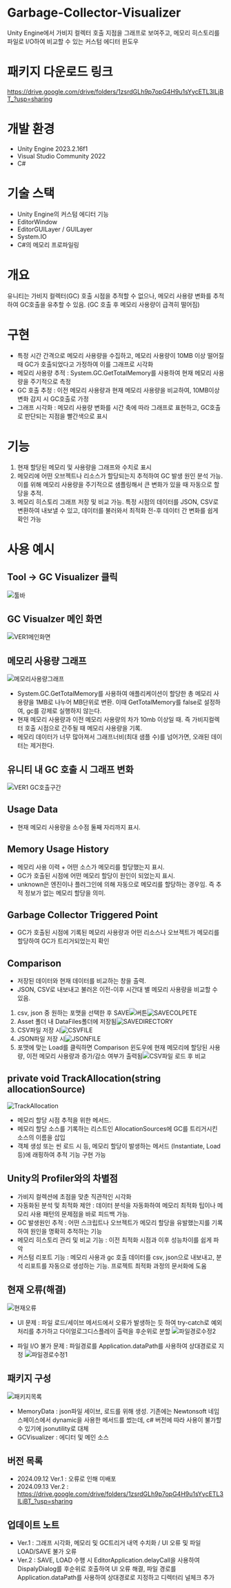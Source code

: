 # Garbage-Collector-Visualizer
Unity Engine에서 가비지 컬렉터 호출 지점을 그래프로 보여주고, 메모리 히스토리를 파일로 I/O하여 비교할 수 있는 커스텀 에디터 윈도우

# 패키지 다운로드 링크
  https://drive.google.com/drive/folders/1zsrdGLh9p7opG4H9u1sYycETL3ILjBT_?usp=sharing

# 개발 환경
- Unity Engine 2023.2.16f1
- Visual Studio Community 2022
- C#

# 기술 스택
- Unity Engine의 커스텀 에디터 기능
- EditorWindow
- EditorGUILayer / GUILayer
- System.IO
- C#의 메모리 프로파일링

# 개요
유니티는 가비지 컬렉터(GC) 호출 시점을 추적할 수 없으나, 메모리 사용량 변화를 추적하여 GC호출을 유추할 수 있음. (GC 호출 후 메모리 사용량이 급격히 떨어짐)

# 구현
- 특정 시간 간격으로 메모리 사용량을 수집하고, 메모리 사용량이 10MB 이상 떨어질 때 GC가 호출되었다고 가정하여 이를 그래프로 시각화
- 메모리 사용량 추적 : System.GC.GetTotalMemory를 사용하여 현재 메모리 사용량을 주기적으로 측정
- GC 호출 추정 : 이전 메모리 사용량과 현재 메모리 사용량을 비교하여, 10MB이상 변화 감지 시 GC호출로 가정
- 그래프 시각화 : 메모리 사용량 변화를 시간 축에 따라 그래프로 표현하고, GC호출로 판단되는 지점을 빨간색으로 표시

# 기능
1. 현재 할당된 메모리 및 사용량을 그래프와 수치로 표시
2. 메모리에 어떤 오브젝트나 리소스가 할당되는지 추적하여 GC 발생 원인 분석 가능. 이를 위해 메모리 사용량을 주기적으로 샘플링해서 큰 변화가 있을 때 자동으로 할당을 추적.
3. 메모리 히스토리 그래프 저장 및 비교 가능. 특정 시점의 데이터를 JSON, CSV로 변환하여 내보낼 수 있고, 데이터를 불러와서 최적화 전-후 데이터 간 변화를 쉽게 확인 가능

# 사용 예시
  ## Tool -> GC Visualizer 클릭
  ![툴바](https://github.com/user-attachments/assets/dfa8db6b-63da-4218-8478-8e0844d26f20)
  ## GC Visualzer 메인 화면
  ![VER1메인화면](https://github.com/user-attachments/assets/d320cec8-d2ef-47a2-afc6-d46a2635f7a2)
  
  ## 메모리 사용량 그래프
  ![메모리사용량그래프](https://github.com/user-attachments/assets/0f353cc3-917c-471c-94ba-0560fd9bb89f)
  - System.GC.GetTotalMemory를 사용하여 애플리케이션이 할당한 총 메모리 사용량을  1MB로 나누어 MB단위로 변환. 이때 GetTotalMemory를 false로 설정하여, gc를 강제로 실행하지 않는다.
  - 현재 메모리 사용량과 이전 메모리 사용량의 차가 10mb 이상일 때. 즉 가비지컬렉터 호출 시점으로 간주될 때 메모리 사용량을 기록.
  - 메모리 데이터가 너무 많아져서 그래프너비(최대 샘플 수)를 넘어가면, 오래된 데이터는 제거한다.

  ## 유니티 내 GC 호출 시 그래프 변화
  ![VER1 GC호출구간](https://github.com/user-attachments/assets/0883b61b-36b2-493a-a4bc-4b115b13192c)
  
  ## Usage Data
  - 현재 메모리 사용량을 소수점 둘째 자리까지 표시.

  ## Memory Usage History
  - 메모리 사용 이력 + 어떤 소스가 메모리를 할당했는지 표시.
  - GC가 호출된 시점에 어떤 메모리 할당이 원인이 되었는지 표시.
  - unknown은 엔진이나 플러그인에 의해 자동으로 메모리를 할당하는 경우임. 즉 추적 정보가 없는 메모리 할당을 의미.

  ## Garbage Collector Triggered Point
  - GC가 호출된 시점에 기록된 메모리 사용량과 어떤 리소스나 오브젝트가 메모리를 할당하여 GC가 트리거되었는지 확인

  ## Comparison
  - 저장된 데이터와 현재 데이터를 비교하는 창을 출력.
  - JSON, CSV로 내보내고 불러온 이전-이후 시간대 별 메모리 사용량을 비교할 수 있음.
  1. csv, json 중 원하는 포맷을 선택한 후 SAVE![버튼](https://github.com/user-attachments/assets/cb20e7f2-9502-4b3f-84f3-5b250872c50d)![SAVECOLPETE](https://github.com/user-attachments/assets/e8f1a3c5-b834-406b-90ec-934a97432cd4)
  2. Asset 폴더 내 DataFiles폴더에 저장됨![SAVEDIRECTORY](https://github.com/user-attachments/assets/11eed4b0-8f47-412e-8bf5-8c2c08493b57)
  3. CSV파일 저장 시![CSVFILE](https://github.com/user-attachments/assets/fb3ffca0-b499-416d-990e-61b90cf736b0)
  4. JSON파일 저장 시![JSONFILE](https://github.com/user-attachments/assets/964cfa89-8d49-4f0c-bc26-c8004ba39705)
  5. 포맷에 맞는 Load를 클릭하면 Comparison 윈도우에 현재 메모리에 할당된 사용량, 이전 메모리 사용량과 증가/감소 여부가 출력됨![CSV파일 로드 후 비교](https://github.com/user-attachments/assets/499a5c7b-f0ea-4ad0-a6c5-881902ebf0fb)

  ## private void TrackAllocation(string allocationSource)
  ![TrackAllocation](https://github.com/user-attachments/assets/be64aac4-5b27-44ab-8f8e-17584b8414af)
  - 메모리 할당 시점 추적을 위한 메서드.
  - 메모리 할당 소스를 기록하는 리스트인 AllocationSources에 GC를 트리거시킨 소스의 이름을 삽입
  - 객체 생성 또는 씬 로드 시 등, 메모리 할당이 발생하는 메서드 (Instantiate, Load 등)에 래핑하여 추적 기능 구현 가능

  ## Unity의 Profiler와의 차별점
  - 가비지 컬렉션에 초점을 맞춘 직관적인 시각화
  - 자동화된 분석 및 최적화 제안 : 데이터 분석을 자동화하여 메모리 최적화 팁이나 메모리 사용 패턴의 문제점을 바로 피드백 가능.
  - GC 발생원인 추적 : 어떤 스크립트나 오브젝트가 메모리 할당을 유발했는지를 기록하여 원인을 명확히 추적하는 기능
  - 메모리 히스토리 관리 및 비교 기능 : 이전 최적화 시점과 이후 성능차이를 쉽게 파악
  - 커스텀 리포트 기능 : 메모리 사용과 gc 호출 데이터를 csv, json으로 내보내고, 분석 리포트를 자동으로 생성하는 기능. 프로젝트 최적화 과정의 문서화에 도움

  ## 현재 오류(해결)
  ![현재오류](https://github.com/user-attachments/assets/ce91515b-ba5f-41d9-a29a-dc0bf83eb665)
  - UI 문제 : 파일 로드/세이브 메서드에서 오류가 발생하는 듯 하여 try-catch로 예외처리를 추가하고 다이얼로그디스플레이 출력을 후순위로 분할
  ![파일경로수정2](https://github.com/user-attachments/assets/602e9aba-339f-484c-a023-24371f5294a7)
  
  - 파일 I/O 불가 문제 : 파일경로를 Application.dataPath를 사용하여 상대경로로 지정
  ![파일경로수정1](https://github.com/user-attachments/assets/08219c18-1724-4024-b865-0d644601bd37)

  ## 패키지 구성
  ![패키지목록](https://github.com/user-attachments/assets/058438a7-e828-4e35-bc77-f3a1b90da7b9)
  - MemoryData : json파일 세이브, 로드를 위해 생성. 기존에는 Newtonsoft 네임스페이스에서 dynamic을 사용한 메서드를 썼는데, c# 버전에 따라 사용이 불가할 수 있기에 jsonutility로 대체
  - GCVisualizer : 에디터 및 메인 소스

  ## 버전 목록
  - 2024.09.12 Ver.1 : 오류로 인해 미배포
  - 2024.09.13 Ver.2 : https://drive.google.com/drive/folders/1zsrdGLh9p7opG4H9u1sYycETL3ILjBT_?usp=sharing

  ## 업데이트 노트
  - Ver.1 : 그래프 시각화, 메모리 및 GC트리거 내역 수치화 / UI 오류 및 파일 LOAD/SAVE 불가 오류
  - Ver.2 : SAVE, LOAD 수행 시 EditorApplication.delayCall을 사용하여 DispalyDialog를 후순위로 호출하여 UI 오류 해결,
            파일 경로를 Application.dataPath를 사용하여 상대경로로 지정하고 디렉터리 널체크 추가
